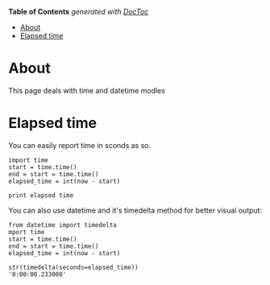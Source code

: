 <!-- START doctoc generated TOC please keep comment here to allow auto update -->
<!-- DON'T EDIT THIS SECTION, INSTEAD RE-RUN doctoc TO UPDATE -->
**Table of Contents**  *generated with [DocToc](https://github.com/thlorenz/doctoc)*

- [About](#about)
- [Elapsed time](#elapsed-time)

<!-- END doctoc generated TOC please keep comment here to allow auto update -->

# About
 
This page deals with time and datetime modles
 
# Elapsed time
 
You can easily report time in sconds as so.

```
import time
start = time.time()
end = start = time.time()
elapsed_time = int(now - start)

print elapsed time
```
 
You can also use datetime and it's timedelta method for better visual output:
```
from datetime import timedelta
mport time
start = time.time()
end = start = time.time()
elapsed_time = int(now - start)

str(timedelta(seconds=elapsed_time))
'0:00:00.233000'
```
